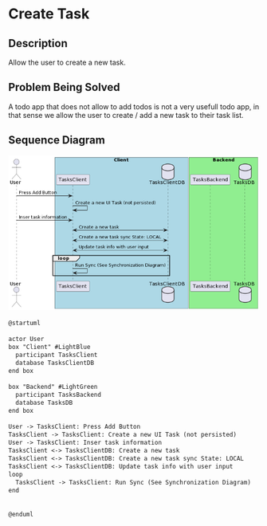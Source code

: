 # Create Task

## Description

Allow the user to create a new task. 

## Problem Being Solved

A todo app that does not allow to add todos is not a very usefull todo app, in that sense
we allow the user to create / add a new task to their task list.

## Sequence Diagram

![Create Task Sequence Diagram](../assets/create_task_sequence_diagram.png)


```
@startuml

actor User
box "Client" #LightBlue
  participant TasksClient
  database TasksClientDB
end box

box "Backend" #LightGreen
  participant TasksBackend
  database TasksDB
end box

User -> TasksClient: Press Add Button
TasksClient -> TasksClient: Create a new UI Task (not persisted)
User -> TasksClient: Inser task information
TasksClient <-> TasksClientDB: Create a new task
TasksClient <-> TasksClientDB: Create a new task sync State: LOCAL
TasksClient <-> TasksClientDB: Update task info with user input
loop 
  TasksClient -> TasksClient: Run Sync (See Synchronization Diagram)
end


@enduml
```